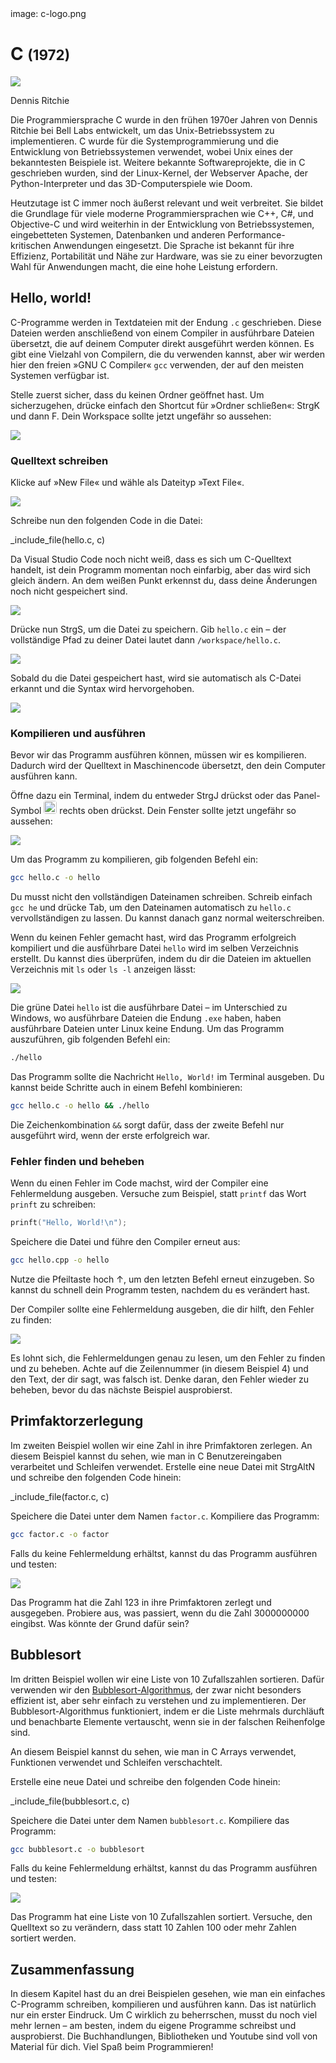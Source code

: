 <div class='meta'>
image: c-logo.png
</div>

# C <span style='font-size: 80%;'>(1972)</span>

<div class='floatright' style='width: 12em;'>
    <img src='ritchie.webp'>
    <p>Dennis Ritchie</p>
</div>

<p class='abstract'>
Die Programmiersprache C wurde in den frühen 1970er Jahren von Dennis Ritchie bei Bell Labs entwickelt, um das Unix-Betriebssystem zu implementieren. C wurde für die Systemprogrammierung und die Entwicklung von Betriebssystemen verwendet, wobei Unix eines der bekanntesten Beispiele ist. Weitere bekannte Softwareprojekte, die in C geschrieben wurden, sind der Linux-Kernel, der Webserver Apache, der Python-Interpreter und das 3D-Computerspiele wie Doom.
</p>

Heutzutage ist C immer noch äußerst relevant und weit verbreitet. Sie bildet die Grundlage für viele moderne Programmiersprachen wie C++, C#, und Objective-C und wird weiterhin in der Entwicklung von Betriebssystemen, eingebetteten Systemen, Datenbanken und anderen Performance-kritischen Anwendungen eingesetzt. Die Sprache ist bekannt für ihre Effizienz, Portabilität und Nähe zur Hardware, was sie zu einer bevorzugten Wahl für Anwendungen macht, die eine hohe Leistung erfordern.

<!-- ## Eigenschaften

- **Imperative Programmiersprache**: C ist eine imperative Programmiersprache, die auf der sequentiellen Ausführung von Anweisungen basiert.
- **Kompilierte Sprache**: C ist eine kompilierte Sprache, was bedeutet, dass der Code in Maschinencode übersetzt wird, bevor er ausgeführt wird.
- **Hohe Leistung**: C ist eine der schnellsten Programmiersprachen und wird häufig für rechenintensive Anwendungen eingesetzt.
- **Hardware-Nähe**: C bietet eine enge Kontrolle über die Hardware und ermöglicht es, direkt mit Speicheradressen und Registern zu arbeiten.
- **Portabilität**: C-Code ist in der Regel portabel und kann auf verschiedenen Plattformen und Betriebssystemen ausgeführt werden.
- **Modularität**: C unterstützt die modulare Programmierung, was es ermöglicht, den Code in separate Module oder Dateien aufzuteilen.
- **Standardbibliothek**: C verfügt über eine umfangreiche Standardbibliothek, die eine Vielzahl von Funktionen und Datentypen bereitstellt. -->

## Hello, world!

C-Programme werden in Textdateien mit der Endung `.c` geschrieben. Diese Dateien werden anschließend von einem Compiler in ausführbare Dateien übersetzt, die auf deinem Computer direkt ausgeführt werden können. Es gibt eine Vielzahl von Compilern, die du verwenden kannst, aber wir werden hier den freien »GNU C Compiler« `gcc` verwenden, der auf den meisten Systemen verfügbar ist.

Stelle zuerst sicher, dass du keinen Ordner geöffnet hast. Um sicherzugehen, drücke einfach den Shortcut für »Ordner schließen«: <span class='key'>Strg</span><span class='key'>K</span> und dann <span class='key'>F</span>. Dein Workspace sollte jetzt ungefähr so aussehen:

<img class='full' src='fresh-start.webp'>

### Quelltext schreiben

Klicke auf »New File« und wähle als Dateityp »Text File«.

<img class='full' src='choose-filename.webp'>

Schreibe nun den folgenden Code in die Datei:

_include_file(hello.c, c)

Da Visual Studio Code noch nicht weiß, dass es sich um C-Quelltext handelt, ist dein Programm momentan noch einfarbig, aber das wird sich gleich ändern. An dem weißen Punkt erkennst du, dass deine Änderungen noch nicht gespeichert sind.

<img class='full' src='no-syntax-highlighting.webp'>

Drücke nun <span class='key'>Strg</span><span class='key'>S</span>, um die Datei zu speichern. Gib `hello.c` ein – der vollständige Pfad zu deiner Datei lautet dann `/workspace/hello.c`.

<img class='full' src='enter-filename.webp'>

Sobald du die Datei gespeichert hast, wird sie automatisch als C-Datei erkannt und die Syntax wird hervorgehoben.

<img class='full' src='syntax-highlighting.webp'>

### Kompilieren und ausführen

Bevor wir das Programm ausführen können, müssen wir es kompilieren. Dadurch wird der Quelltext in Maschinencode übersetzt, den dein Computer ausführen kann.

Öffne dazu ein Terminal, indem du entweder <span class='key'>Strg</span><span class='key'>J</span> drückst oder das Panel-Symbol <img src='../basics/panel.webp' style='border-radius: 4px; height: 1.5em;'> rechts oben drückst. Dein Fenster sollte jetzt ungefähr so aussehen:

<img class='full' src='lets-compile.webp'>

Um das Programm zu kompilieren, gib folgenden Befehl ein:

```bash
gcc hello.c -o hello
```

<div class='hint'>
Du musst nicht den vollständigen Dateinamen schreiben. Schreib einfach <code>gcc he</code> und drücke <span class='key'>Tab</span>, um den Dateinamen automatisch zu <code>hello.c</code> vervollständigen zu lassen. Du kannst danach ganz normal weiterschreiben.
</div>

Wenn du keinen Fehler gemacht hast, wird das Programm erfolgreich kompiliert und die ausführbare Datei `hello` wird im selben Verzeichnis erstellt. Du kannst dies überprüfen, indem du dir die Dateien im aktuellen Verzeichnis mit `ls` oder `ls -l` anzeigen lässt:

<img class='full' src='ls.webp'>

Die grüne Datei `hello` ist die ausführbare Datei – im Unterschied zu Windows, wo ausführbare Dateien die Endung `.exe` haben, haben ausführbare Dateien unter Linux keine Endung. Um das Programm auszuführen, gib folgenden Befehl ein:

```bash
./hello
```

Das Programm sollte die Nachricht `Hello, World!` im Terminal ausgeben. Du kannst beide Schritte auch in einem Befehl kombinieren:

```bash
gcc hello.c -o hello && ./hello
```

<div class='hint'>
Die Zeichenkombination <code>&amp;&amp;</code> sorgt dafür, dass der zweite Befehl nur ausgeführt wird, wenn der erste erfolgreich war.
</div>

### Fehler finden und beheben

Wenn du einen Fehler im Code machst, wird der Compiler eine Fehlermeldung ausgeben. Versuche zum Beispiel, statt `printf` das Wort `prinft` zu schreiben:

```c
prinft("Hello, World!\n");
```

Speichere die Datei und führe den Compiler erneut aus:

```bash
gcc hello.cpp -o hello
```

<div class='hint'>
Nutze die Pfeiltaste hoch <span class='key'>↑</span>, um den letzten Befehl erneut einzugeben. So kannst du schnell dein Programm testen, nachdem du es verändert hast.
</div>

Der Compiler sollte eine Fehlermeldung ausgeben, die dir hilft, den Fehler zu finden:

<img class='full' src='error.webp'>

Es lohnt sich, die Fehlermeldungen genau zu lesen, um den Fehler zu finden und zu beheben. Achte auf die Zeilennummer (in diesem Beispiel 4) und den Text, der dir sagt, was falsch ist. Denke daran, den Fehler wieder zu beheben, bevor du das nächste Beispiel ausprobierst.

## Primfaktorzerlegung

Im zweiten Beispiel wollen wir eine Zahl in ihre Primfaktoren zerlegen. An diesem Beispiel kannst du sehen, wie man in C Benutzereingaben verarbeitet und Schleifen verwendet.
Erstelle eine neue Datei mit <span class='key'>Strg</span><span class='key'>Alt</span><span class='key'>N</span> und schreibe den folgenden Code hinein:

_include_file(factor.c, c)

Speichere die Datei unter dem Namen `factor.c`. Kompiliere das Programm:

```bash
gcc factor.c -o factor
```

Falls du keine Fehlermeldung erhältst, kannst du das Programm ausführen und testen:

<img class='full' src='try-factor.webp'>

Das Programm hat die Zahl 123 in ihre Primfaktoren zerlegt und ausgegeben. Probiere aus, was passiert, wenn du die Zahl 3000000000 eingibst. Was könnte der Grund dafür sein?

## Bubblesort

Im dritten Beispiel wollen wir eine Liste von 10 Zufallszahlen sortieren. Dafür verwenden wir den [Bubblesort-Algorithmus](https://de.wikipedia.org/wiki/Bubblesort), der zwar nicht besonders effizient ist, aber sehr einfach zu verstehen und zu implementieren. Der Bubblesort-Algorithmus funktioniert, indem er die Liste mehrmals durchläuft und benachbarte Elemente vertauscht, wenn sie in der falschen Reihenfolge sind.

An diesem Beispiel kannst du sehen, wie man in C Arrays verwendet, Funktionen verwendet und Schleifen verschachtelt.

Erstelle eine neue Datei und schreibe den folgenden Code hinein:

_include_file(bubblesort.c, c)

Speichere die Datei unter dem Namen `bubblesort.c`. Kompiliere das Programm:

```bash
gcc bubblesort.c -o bubblesort
```
Falls du keine Fehlermeldung erhältst, kannst du das Programm ausführen und testen:

<img class='full' src='bubblesort.webp'>

Das Programm hat eine Liste von 10 Zufallszahlen sortiert. Versuche, den Quelltext so zu verändern, dass statt 10 Zahlen 100 oder mehr Zahlen sortiert werden.

## Zusammenfassung

In diesem Kapitel hast du an drei Beispielen gesehen, wie man ein einfaches C-Programm schreiben, kompilieren und ausführen kann. Das ist natürlich nur ein erster Eindruck. Um C wirklich zu beherrschen, musst du noch viel mehr lernen – am besten, indem du eigene Programme schreibst und ausprobierst. Die Buchhandlungen, Bibliotheken und Youtube sind voll von Material für dich. Viel Spaß beim Programmieren!


